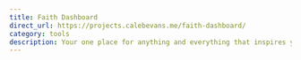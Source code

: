 ```yaml
---
title: Faith Dashboard
direct_url: https://projects.calebevans.me/faith-dashboard/
category: tools
description: Your one place for anything and everything that inspires your faith.
---
```

